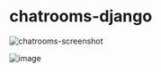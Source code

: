 # chatrooms-django


![chatrooms-screenshot](https://user-images.githubusercontent.com/93368968/165064086-478dfd14-c41f-449e-af52-cb3297f71bd7.png)


![image](https://user-images.githubusercontent.com/93368968/165064451-225ac9fd-6b89-414e-b6fe-021fa85de52f.png)

